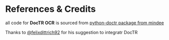 # References & Credits
all code for **DocTR OCR** is sourced from [python-doctr package from mindee](https://github.com/mindee/doctr)

Thanks to [@felixdittrich92](https://github.com/felixdittrich92) for his suggestion to integratr DocTR